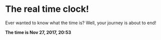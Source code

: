 # The real time clock!

Ever wanted to know what the time is? Well, your journey is about to end!

**The time is Nov 27, 2017, 20:53**